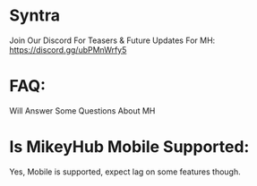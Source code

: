 # Syntra
Join Our Discord For Teasers &amp; Future Updates For MH: https://discord.gg/ubPMnWrfy5

# FAQ:
Will Answer Some Questions About MH

# Is MikeyHub Mobile Supported:
Yes, Mobile is supported, expect lag on some features though.
